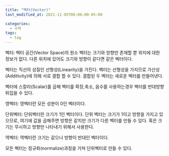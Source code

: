 ```yaml
---
title: "벡터(Vector)"
last_modified_at: 2021-11-05T08:06:00-05:00

categories:
  - 수학
tags:
  - tag
---
```


벡터:
벡터 공간(Vector Space)의 원소
벡터는 크기와 방향만 존재할 뿐 위치에 대한 정보가 없다.
다른 위치에 있어도 크기와 방향이 같다면 같은 벡터이다.

벡터는 직선의 성질인 선형성(Linearity)을 가진다.
벡터는 선형성을 가지므로 가산성(Additivity)에 의해 서로 결합 할 수 있다. 결합된 두 벡터는 새로운 벡터를 만들어낸다.

벡터에 스칼라(Scalar)를 곱해 벡터를 확장,축소, 음수를 사용하는경우 벡터를 반대방향 뒤집을 수 있다.

영벡터:
영벡터란 모든 성분이 0인 벡터이다.

단위벡터:
단위벡터란 크기가 1인 벡터이다.
단위 벡터는 크기가 1이고 방향을 가지고 있으므로, 여기에 값을 곱해주면 방향은 같지만 크기가 다른 벡터를 만들 수 있다. 
혹은 크기는 무시하고 방향만 나타내기 위해서 사용한다.

역벡터:
역벡터란 크기는 같으나 방향이 반대인 벡터이다.

모든 벡터는 정규화(normalize)과정을 거쳐 단위벡터로 만들 수 있다.
